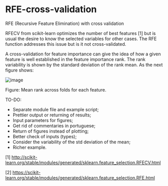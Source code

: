 # RFE-cross-validation
RFE (Recursive Feature Elimination) with cross validation

RFECV from scikit-learn optimizes the number of best features [1] but is usual the desire to know the selected variables for other cases. The RFE function addresses this issue but is it not cross-validated.

A cross-validation for feature importance can give the idea of how a given feature is well established in the feature importance rank. The rank variability is shown by the standard deviation of the rank mean. As the next figure shows: 

![image](https://user-images.githubusercontent.com/9744889/160865097-9005a1b4-d4f2-4bde-bad6-be07037fe0a7.png)

Figure: Mean rank across folds for each feature.


TO-DO:

- Separate module file and example script;
- Prettier output or returning of results;
- Input parameters for figures;
- Get rid of commentaries in portuguese;
- Return of figures instead of plotting;
- Better check of inputs (types);
- Consider the variability of the std deviation of the mean;
- Richer example.

[1] http://scikit-learn.org/stable/modules/generated/sklearn.feature_selection.RFECV.html

[2] https://scikit-learn.org/stable/modules/generated/sklearn.feature_selection.RFE.html

